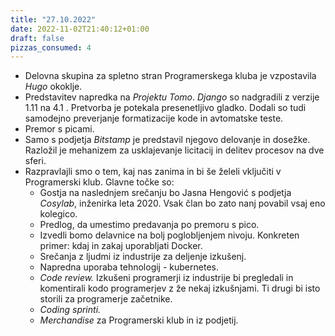 ```yaml
---
title: "27.10.2022"
date: 2022-11-02T21:40:12+01:00
draft: false
pizzas_consumed: 4
---
```


- Delovna skupina za spletno stran Programerskega kluba je vzpostavila *Hugo* okoklje. 
- Predstavitev napredka na *Projektu Tomo*. *Django* so nadgradili z verzije 1.11 na 4.1 . Pretvorba je potekala presenetljivo gladko. Dodali so tudi samodejno preverjanje formatizacije kode in avtomatske teste. 
- Premor s picami.
- Samo s podjetja *Bitstamp* je predstavil njegovo delovanje in dosežke. Razložil je mehanizem za usklajevanje licitacij in delitev procesov na dve sferi.
- Razpravlajli smo o tem, kaj nas zanima in bi še želeli vključiti v Programerski klub. Glavne točke so:
    - Gostja na naslednjem srečanju bo Jasna Hengović s podjetja *Cosylab*, inženirka leta 2020. Vsak član bo zato nanj povabil vsaj eno kolegico.
    - Predlog, da umestimo predavanja po premoru s pico.
    - Izvedli bomo delavnice na bolj poglobljenjem nivoju. Konkreten primer: kdaj in zakaj uporabljati Docker.
    - Srečanja z ljudmi iz industrije za deljenje izkušenj.
    - Napredna uporaba tehnologij - kubernetes.
    - *Code review.* Izkušeni programerji iz industrije bi pregledali in komentirali kodo programerjev z že nekaj izkušnjami. Ti drugi bi isto storili za programerje začetnike.
    - *Coding sprinti.*
    - *Merchandise* za Programerski klub in iz podjetij.
